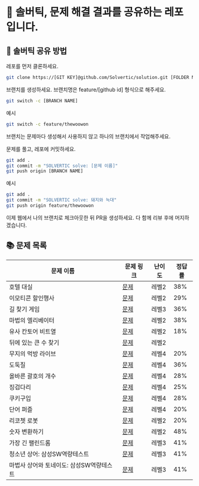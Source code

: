 # 🌈 솔버틱, 문제 해결 결과를 공유하는 레포입니다.

## 👻 솔버틱 공유 방법

레포를 먼저 클론하세요.

```bash
git clone https://[GIT KEY]@github.com/Solvertic/solution.git [FOLDER NAME]
```

브랜치를 생성하세요.
브랜치명은 feature/[github id] 형식으로 해주세요.

```bash
git switch -c [BRANCH NAME]
```

예시

```bash
git switch -c feature/thewoowon
```

브랜치는 문제마다 생성해서 사용하지 않고 하나의 브랜치에서 작업해주세요.

문제를 풀고, 레포에 커밋하세요.

```bash
git add .
git commit -m "SOLVERTIC solve: [문제 이름]"
git push origin [BRANCH NAME]
```

예시

```bash
git add .
git commit -m "SOLVERTIC solve: 돼지와 늑대"
git push origin feature/thewoowon
```

이제 웹에서 나의 브랜치로 체크아웃한 뒤 PR을 생성하세요.
다 함께 리뷰 후에 머지하겠습니다.

## 📚 문제 목록

| 문제 이름 | 문제 링크 | 난이도 | 정답률 |
| --- | --- | --- | --- |
|호텔 대실| [문제](https://school.programmers.co.kr/learn/courses/30/lessons/155651) | 레벨2| 38% |
|이모티콘 할인행사| [문제](https://school.programmers.co.kr/learn/courses/30/lessons/150368) | 레벨2| 29% |
|길 찾기 게임| [문제](https://school.programmers.co.kr/learn/courses/30/lessons/42892) | 레벨3| 36% |
|마법의 엘리베이터| [문제](https://school.programmers.co.kr/learn/courses/30/lessons/148653) | 레벨2| 38% |
|유사 칸토어 비트열| [문제](https://school.programmers.co.kr/learn/courses/30/lessons/148652) | 레벨2| 18% |
|뒤에 있는 큰 수 찾기| [문제](https://school.programmers.co.kr/learn/courses/30/lessons/154539) | 레벨2|  |
|무지의 먹방 라이브| [문제](https://school.programmers.co.kr/learn/courses/30/lessons/42891) | 레벨4| 20% |
|도둑질| [문제](https://school.programmers.co.kr/learn/courses/30/lessons/42897) | 레벨4| 36% |
|올바른 괄호의 개수| [문제](https://school.programmers.co.kr/learn/courses/30/lessons/12929) | 레벨4| 28% |
|징검다리| [문제](https://school.programmers.co.kr/learn/courses/30/lessons/43236) | 레벨4| 25% |
|쿠키구입| [문제](https://school.programmers.co.kr/learn/courses/30/lessons/49995) | 레벨4| 28% |
|단어 퍼즐| [문제](https://school.programmers.co.kr/learn/courses/30/lessons/12983) | 레벨4| 20% |
|리코쳇 로봇| [문제](https://school.programmers.co.kr/learn/courses/30/lessons/169199) | 레벨2| 20% |
|숫자 변환하기| [문제](https://school.programmers.co.kr/learn/courses/30/lessons/154538) | 레벨2| 48% |
|가장 긴 팰린드롬| [문제](https://school.programmers.co.kr/learn/courses/30/lessons/12904) | 레벨3| 41% |
|청소년 상어: 삼성SW역량테스트| [문제](https://www.acmicpc.net/problem/19236) | 레벨3| 41% |
|마법사 상어와 토네이도: 삼성SW역량테스트| [문제](https://www.acmicpc.net/workbook/view/1152) | 레벨3| 41% |


